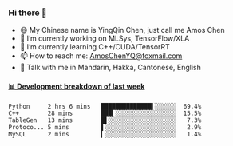 ### Hi there 👋
- 😄 My Chinese name is YingQin Chen, just call me Amos Chen
- 🔭 I’m currently working on MLSys, TensorFlow/XLA
- 🌱 I’m currently learning C++/CUDA/TensorRT
- 📫 How to reach me: AmosChenYQ@foxmail.com
- 💬 Talk with me in Mandarin, Hakka, Cantonese, English

<!-- waka-box start -->
#### <a href="https://gist.github.com/becb911736b10de673d72f2a472b1e52" target="_blank">📊 Development breakdown of last week</a>
```text
Python     2 hrs 6 mins   ██████████████▌░░░░░░  69.4%
C++        28 mins        ███▎░░░░░░░░░░░░░░░░░  15.5%
TableGen   13 mins        █▌░░░░░░░░░░░░░░░░░░░   7.3%
Protoco... 5 mins         ▌░░░░░░░░░░░░░░░░░░░░   2.9%
MySQL      2 mins         ▎░░░░░░░░░░░░░░░░░░░░   1.4%
```
<!-- waka-box end -->


<!--
**AmosChenYQ/AmosChenYQ** is a ✨ _special_ ✨ repository because its `README.md` (this file) appears on your GitHub profile.

Here are some ideas to get you started:

- 🔭 I’m currently working on 
- 🌱 I’m currently learning ...
- 👯 I’m looking to collaborate on ...
- 🤔 I’m looking for help with ...
- 📫 How to reach me: AmosChenYQ@foxmail.com
- 😄 Pronouns: ...
- ⚡ Fun fact: ...
-->
